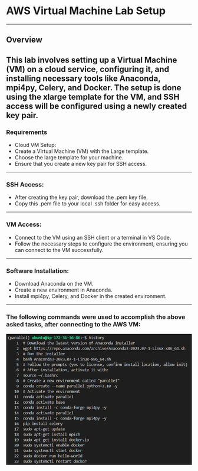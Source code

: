 # AWS Virtual Machine Lab Setup
---
## Overview
This lab involves setting up a Virtual Machine (VM) on a cloud service, configuring it, and installing necessary tools like Anaconda, mpi4py, Celery, and Docker. The setup is done using the xlarge template for the VM, and SSH access will be configured using a newly created key pair.
---
### Requirements
- Cloud VM Setup:
- Create a Virtual Machine (VM) with the Large template.
- Choose the large template for your machine.
- Ensure that you create a new key pair for SSH access.
---
### SSH Access:
- After creating the key pair, download the .pem key file.
- Copy this .pem file to your local .ssh folder for easy access.
---
### VM Access:
- Connect to the VM using an SSH client or a terminal in VS Code.
- Follow the necessary steps to configure the environment, ensuring you can connect to the VM successfully.
---
### Software Installation:
- Download Anaconda on the VM.
- Create a new environment in Anaconda.
- Install mpi4py, Celery, and Docker in the created environment.
---
### The following commands were used to accomplish the above asked tasks, after connecting to the AWS VM:
![AWS Lab Setup](awslab.png)